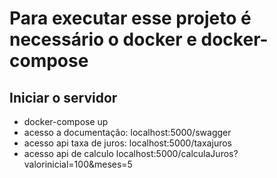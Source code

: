 # Para executar esse projeto é necessário o docker e docker-compose

## Iniciar o servidor

- docker-compose up
- acesso a documentação: localhost:5000/swagger
- acesso api taxa de juros: localhost:5000/taxajuros
- acesso api de calculo localhost:5000/calculaJuros?valorinicial=100&meses=5
